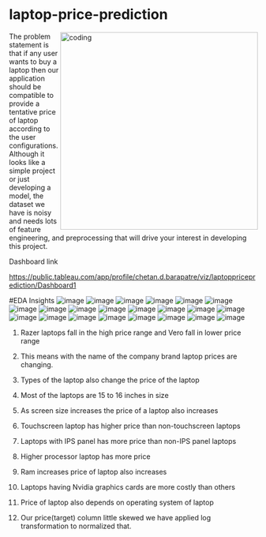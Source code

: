 # laptop-price-prediction

<img align="right" alt="coding" width="400" src="https://si.wsj.net/public/resources/images/OG-AJ130_201612_G_20161207164221.gif">

The problem statement is that if any user wants to buy a laptop then our application should be compatible to provide a tentative price of laptop according to the user configurations. Although it looks like a simple project or just developing a model, the dataset we have is noisy and needs lots of feature engineering, and preprocessing that will drive your interest in developing this project.

Dashboard link

https://public.tableau.com/app/profile/chetan.d.barapatre/viz/laptoppriceprediction/Dashboard1

#EDA Insights
![image](https://user-images.githubusercontent.com/117656346/221354593-2bc20ecf-7fef-4bcb-87e5-f23ad1a38c9b.png)
![image](https://user-images.githubusercontent.com/117656346/221354681-28ea9663-cd51-41ca-9a99-52e77d16e053.png)
![image](https://user-images.githubusercontent.com/117656346/221354686-b2a62559-6fc8-4406-b192-07ff5c3568f5.png)
![image](https://user-images.githubusercontent.com/117656346/221354690-a44f3432-9d6f-49be-9813-9f3c9dde82e6.png)
![image](https://user-images.githubusercontent.com/117656346/221354696-39a90f66-b250-40d3-8022-a6aef61fb559.png)
![image](https://user-images.githubusercontent.com/117656346/221354702-ea0e3fa9-9db3-4b94-bc9e-97cc473b705d.png)
![image](https://user-images.githubusercontent.com/117656346/221354715-87398498-112f-4054-9b4f-26b10c85b850.png)
![image](https://user-images.githubusercontent.com/117656346/221354720-5d4f9e16-1f41-4cbf-84bc-ecfdb6f33caf.png)
![image](https://user-images.githubusercontent.com/117656346/221354727-0789511f-0e51-4907-b5ae-4129a3c191e2.png)
![image](https://user-images.githubusercontent.com/117656346/221354729-46db8edf-f65e-45e8-8f54-e90bc10ec0ca.png)
![image](https://user-images.githubusercontent.com/117656346/221354770-139cdf07-47dd-4603-8032-95a924799e73.png)
![image](https://user-images.githubusercontent.com/117656346/221354772-af2e9f7b-9da3-40b2-a20d-ad85fb319fad.png)
![image](https://user-images.githubusercontent.com/117656346/221354777-aa12dba3-2aea-454b-a3bb-7816402be477.png)
![image](https://user-images.githubusercontent.com/117656346/221354781-eab2e87d-c452-4369-8210-347cf929ea10.png)
![image](https://user-images.githubusercontent.com/117656346/221354798-a1ebe17b-add1-48e0-ab7e-ffd7fc738396.png)
![image](https://user-images.githubusercontent.com/117656346/221354820-330fe27c-b3ca-4a2a-8428-f730b33f3141.png)
![image](https://user-images.githubusercontent.com/117656346/221354830-f96a1065-ff52-4b41-96f6-32a18b953136.png)
![image](https://user-images.githubusercontent.com/117656346/221354837-70d6c6a2-e2cd-428b-8543-812936fa463a.png)
![image](https://user-images.githubusercontent.com/117656346/221354842-daac9f49-49f4-437e-a9fa-1747784fc655.png)
![image](https://user-images.githubusercontent.com/117656346/221354868-bfb3e54b-0b49-4fa6-a116-062a90c1195f.png)
![image](https://user-images.githubusercontent.com/117656346/221354880-084d0883-c87e-4c59-8583-e18d2a1f3677.png)
![image](https://user-images.githubusercontent.com/117656346/221354885-8f11cf15-306b-4d65-a14e-9d0f14a33156.png)

1.	Razer laptops fall in the high price range and Vero fall in lower price range

2.	This means with the name of the company brand laptop prices are changing.

3.	Types of the laptop also change the price of the laptop 

4.	Most of the laptops are 15 to 16 inches in size

5.	As screen size increases the price of a laptop also increases

6.	Touchscreen laptop has higher price than non-touchscreen laptops

7.	Laptops with IPS panel has more price than non-IPS panel laptops

8.	Higher processor laptop has more price

9.	Ram increases price of laptop also increases

10.	Laptops having Nvidia graphics cards are more costly than others

11.	Price of laptop also depends on operating system of laptop

12.	Our price(target) column little skewed we have applied log transformation to normalized that. 

